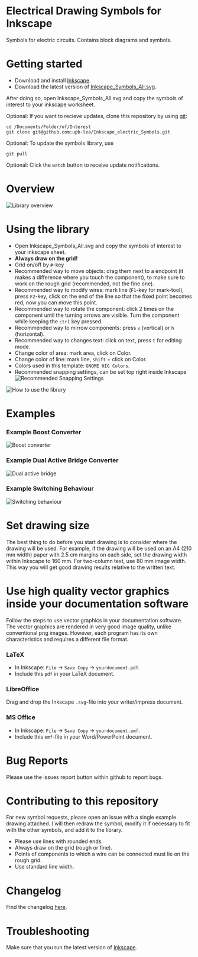 # Electrical Drawing Symbols for Inkscape
Symbols for electric circuits. Contains block diagrams and symbols.
# Getting started
 * Download and install [Inkscape](https://inkscape.org/).
 * Download the latest version of [Inkscape_Symbols_All.svg](https://github.com/upb-lea/Inkscape_electric_Symbols/blob/master/Inkscape_Symbols_All.svg).

After doing so, open Inkscape_Symbols_All.svg and copy the symbols of interest to your inkscape worksheet.

Optional: If you want to recieve updates, clone this repository by using [git](https://git-scm.com/):
```
cd /Documents/Folder/of/Interest   
git clone git@github.com:upb-lea/Inkscape_electric_Symbols.git
```
Optional: To update the symbols library, use
```
git pull
```
Optional: Click the `watch` button to receive update notifications.

# Overview
![Library overview](/Sources/Overview.png)

# Using the library
* Open Inkscape_Symbols_All.svg and copy the symbols of interest to your inkscape sheet.
* __Always draw on the grid!__
* Grid on/off by `#`-key
* Recommended way to move objects: drag them next to a endpoint (it makes a difference where you touch the component), to make sure to work on the rough grid (recommended, not the fine one).
* Recommended way to modify wires: mark line (`F1`-key for mark-tool), press `F2`-key, click on the end of the line so that the fixed point becomes red, now you can move this point.     
* Recommended way to rotate the component: click 2 times on the component until the turning arrows are visible. Turn the component while keeping the `ctrl` key pressed.     
* Recommended way to mirrow components: press `v` (vertical) or `h` (horizontal).
* Recommended way to changes text: click on text, press `t` for editing mode.
* Change color of area: mark area, click on Color.
* Change color of line: mark line, `shift` + click on Color.
* Colors used in this template: `GNOME HIG Colors`.  
* Recommended snapping settings, can be set top right inside Inkscape       
![Recommended Snapping Settings](/Sources/snapping_settings.png)

![How to use the library](/Sources/Using_Symbols.gif)


# Examples
### Example Boost Converter
![Boost converter](/Sources/Example_Boost_Converter2.png)
### Example Dual Active Bridge Converter
![Dual active bridge](/Sources/Example_DAB.png)
### Example Switching Behaviour
![Switching behaviour](/Sources/Example_Switching_behaviour.png)

# Set drawing size
The best thing to do before you start drawing is to consider where the drawing will be used. For example, if the drawing will be used on an A4 (210 mm width) paper with 2.5 cm margins on each side, set the drawing width within Inkscape to 160 mm. For two-column text, use 80 mm image width. This way you will get good drawing results relative to the written text. 

# Use high quality vector graphics inside your documentation software
Follow the steps to use vector graphics in your documentation software. The vector graphics are rendered in very good image quality, unlike conventional png images. However, each program has its own characteristics and requires a different file format. 
### LaTeX
 * In Inkscape: `File` -> `Save Copy` -> `yourdocument.pdf`. 
 * Include this `pdf` in your LaTeX document.

### LibreOffice
Drag and drop the Inkscape `.svg`-file into your writer/impress document.

### MS Office
 * In Inkscape: `File` -> `Save Copy` -> `yourdocument.emf`. 
 * Include this `emf`-file in your Word/PowerPoint document.

# Bug Reports
Please use the issues report button within github to report bugs.

# Contributing to this repository
For new symbol requests, please open an issue with a single example drawing attached. I will then redraw the symbol, modify it if necessary to fit with the other symbols, and add it to the library. 
* Please use lines with rounded ends.
* Always draw on the grid (rough or fine).
* Points of components to which a wire can be connected must lie on the rough grid.
* Use standard line width.

# Changelog
Find the changelog [here](https://github.com/upb-lea/Inkscape_electric_Symbols/blob/master/CHANGELOG.md).

# Troubleshooting
Make sure that you run the latest version of [Inkscape](https://inkscape.org/).
